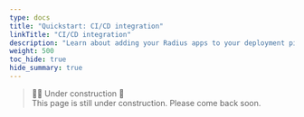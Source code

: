 ```yaml
---
type: docs
title: "Quickstart: CI/CD integration"
linkTitle: "CI/CD integration"
description: "Learn about adding your Radius apps to your deployment pipelines" 
weight: 500
toc_hide: true
hide_summary: true
---
```


> 👷‍♂️ Under construction 🚧 <br>
This page is still under construction. Please come back soon.